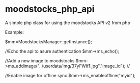moodstocks_php_api
==================

A simple php class for using the moodstocks API v2 from php


Example:


$mm=MoodstocksManager::getInstance();

//Echo the api to asure authentication
$mm->ms_echo(); 

//Add a new image to moodstocks
$mm->ms_addimage("../userdata/img/37yFWIf1.jpg","image_id"); //

//Enable image for offline sync
$mm->ms_enableoffline("myid");
